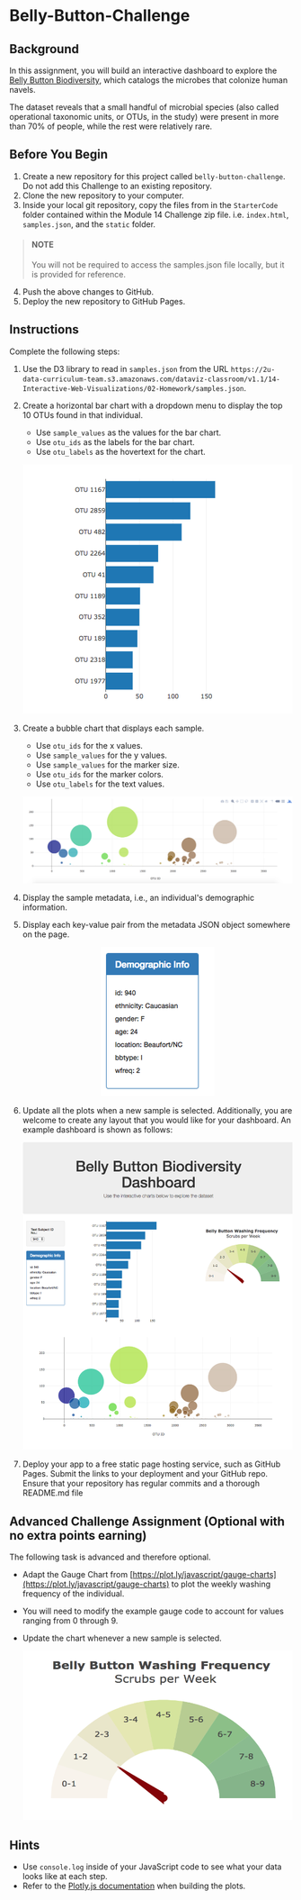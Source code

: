 # Belly-Button-Challenge

## Background
In this assignment, you will build an interactive dashboard to explore the [Belly Button Biodiversity](http://robdunnlab.com/projects/belly-button-biodiversity/), which catalogs the microbes that colonize human navels.

The dataset reveals that a small handful of microbial species (also called operational taxonomic units, or OTUs, in the study) were present in more than 70% of people, while the rest were relatively rare.

## Before You Begin
1. Create a new repository for this project called `belly-button-challenge`. Do not add this Challenge to an existing repository.
2. Clone the new repository to your computer.
3. Inside your local git repository, copy the files from in the `StarterCode` folder contained within the Module 14 Challenge zip file. i.e. `index.html`, `samples.json`, and the `static` folder.

> #### NOTE
> You will not be required to access the samples.json file locally, but it is provided for reference.

4. Push the above changes to GitHub.
5. Deploy the new repository to GitHub Pages.

## Instructions
Complete the following steps:

1. Use the D3 library to read in `samples.json` from the URL `https://2u-data-curriculum-team.s3.amazonaws.com/dataviz-classroom/v1.1/14-Interactive-Web-Visualizations/02-Homework/samples.json`.

2. Create a horizontal bar chart with a dropdown menu to display the top 10 OTUs found in that individual.
    * Use `sample_values` as the values for the bar chart.
    * Use `otu_ids` as the labels for the bar chart.
    * Use `otu_labels` as the hovertext for the chart.

    <p align="center"><kbd><img src="Images/hw01.png"></kbd></p>

3. Create a bubble chart that displays each sample.
    * Use `otu_ids` for the x values.
    * Use `sample_values` for the y values.
    * Use `sample_values` for the marker size.
    * Use `otu_ids` for the marker colors.
    * Use `otu_labels` for the text values.

    <p align="center"><kbd><img src="Images/bubble_chart.png"></kbd></p>

4. Display the sample metadata, i.e., an individual's demographic information.
5. Display each key-value pair from the metadata JSON object somewhere on the page.

    <p align="center"><kbd><img src="Images/hw03.png"></kbd></p>

6. Update all the plots when a new sample is selected. Additionally, you are welcome to create any layout that you would like for your dashboard. An example dashboard is shown as follows:
    <p align="center"><kbd><img src="Images/hw02.png"></kbd></p>

7. Deploy your app to a free static page hosting service, such as GitHub Pages. Submit the links to your deployment and your GitHub repo. Ensure that your repository has regular commits and a thorough README.md file

## Advanced Challenge Assignment (Optional with no extra points earning)
The following task is advanced and therefore optional.

* Adapt the Gauge Chart from [https://plot.ly/javascript/gauge-charts](https://plot.ly/javascript/gauge-charts) to plot the weekly washing frequency of the individual.
* You will need to modify the example gauge code to account for values ranging from 0 through 9.
* Update the chart whenever a new sample is selected.

    <p align="center"><kbd><img src="Images/gauge.png" height=300px width=500px></kbd></p>

## Hints
* Use `console.log` inside of your JavaScript code to see what your data looks like at each step.
* Refer to the [Plotly.js documentation](https://plot.ly/javascript/) when building the plots.


